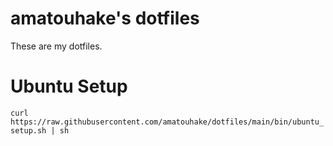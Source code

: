# amatouhake's dotfiles
These are my dotfiles.

# Ubuntu Setup
`curl https://raw.githubusercontent.com/amatouhake/dotfiles/main/bin/ubuntu_setup.sh | sh`